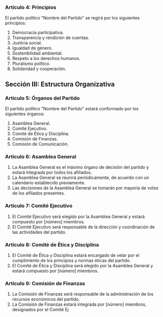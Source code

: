 
### Artículo 4: Principios
El partido político "Nombre del Partido" se regirá por los siguientes principios:
1. Democracia participativa.
2. Transparencia y rendición de cuentas.
3. Justicia social.
4. Igualdad de género.
5. Sostenibilidad ambiental.
6. Respeto a los derechos humanos.
7. Pluralismo político.
8. Solidaridad y cooperación.

## Sección III: Estructura Organizativa

### Artículo 5: Órganos del Partido
El partido político "Nombre del Partido" estará conformado por los siguientes órganos:
1. Asamblea General.
2. Comité Ejecutivo.
3. Comité de Ética y Disciplina.
4. Comisión de Finanzas.
5. Comisión de Comunicación.

### Artículo 6: Asamblea General
1. La Asamblea General es el máximo órgano de decisión del partido y estará integrada por todos los afiliados.
2. La Asamblea General se reunirá periódicamente, de acuerdo con un calendario establecido previamente.
3. Las decisiones de la Asamblea General se tomarán por mayoría de votos de los afiliados presentes.

### Artículo 7: Comité Ejecutivo
1. El Comité Ejecutivo será elegido por la Asamblea General y estará compuesto por [número] miembros.
2. El Comité Ejecutivo será responsable de la dirección y coordinación de las actividades del partido.

### Artículo 8: Comité de Ética y Disciplina
1. El Comité de Ética y Disciplina estará encargado de velar por el cumplimiento de los principios y normas éticas del partido.
2. El Comité de Ética y Disciplina será elegido por la Asamblea General y estará compuesto por [número] miembros.

### Artículo 9: Comisión de Finanzas
1. La Comisión de Finanzas será responsable de la administración de los recursos económicos del partido.
2. La Comisión de Finanzas estará integrada por [número] miembros, designados por el Comité Ej
